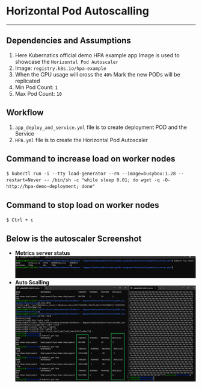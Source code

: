 # Horizontal Pod Autoscalling
---

## Dependencies and Assumptions
1. Here Kubernatics official demo HPA example app Image is used to showcase the `Horizontal Pod Autoscaler` 
2. Image: `registry.k8s.io/hpa-example`
3. When the CPU usage will cross the `40%` Mark the new PODs will be replicated
4. Min Pod Count: `1` 
5. Max Pod Count: `10`

## Workflow
1. `app_deploy_and_service.yml` file is to create deployment POD and the Service
2. `HPA.yml` file is to create the Horizontal Pod Autoscaler

## Command to increase load on worker nodes
`$ kubectl run -i --tty load-generator --rm --image=busybox:1.28 --restart=Never -- /bin/sh -c "while sleep 0.01; do wget -q -O- http://hpa-demo-deployment; done"`

## Command to stop load on worker nodes
`$ Ctrl + c`

## Below is the autoscaler Screenshot
* **Metrics server status**
![Metrics server status](../ScreenShots/metrics_server_status.png)
* **Auto Scalling**
![Autoscalling](../ScreenShots/AutoScalling.png)